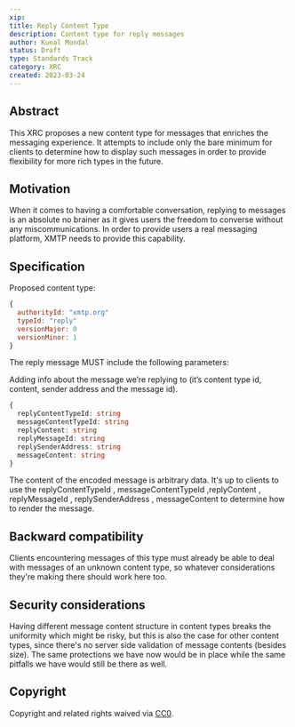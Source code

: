 ```yaml
---
xip: 
title: Reply Content Type
description: Content type for reply messages
author: Kunal Mondal
status: Draft 
type: Standards Track
category: XRC
created: 2023-03-24
---
```


## Abstract

This XRC proposes a new content type for messages that enriches the messaging experience. It attempts to include only the bare minimum for clients to determine how to display such messages in order to provide flexibility for more rich types in the future.

## Motivation

When it comes to having a comfortable conversation, replying to messages is an absolute no brainer as it gives users the freedom to converse without any miscommunications. In order to provide users a real messaging platform, XMTP needs to provide this capability.

## Specification

Proposed content type:

```js
{
  authorityId: "xmtp.org"
  typeId: "reply"
  versionMajor: 0
  versionMinor: 1
}
```

The reply message MUST include the following parameters:

Adding info about the message we’re replying to (it’s content type id, content, sender address and the message id). 

```ts
{
  replyContentTypeId: string
  messageContentTypeId: string
  replyContent: string
  replyMessageId: string
  replySenderAddress: string
  messageContent: string
}
```

The content of the encoded message is arbitrary data. It's up to clients to use the replyContentTypeId , messageContentTypeId ,replyContent , replyMessageId , replySenderAddress , messageContent to determine how to render the message.

## Backward compatibility

Clients encountering messages of this type must already be able to deal with messages of an unknown content type, so whatever considerations they're making there should work here too.


## Security considerations

Having different message content structure in content types breaks the uniformity which might be risky, but this is also the case for other content types, since there's no server side validation of message contents (besides size). The same protections we have now would be in place while the same pitfalls we have would still be there as well.

## Copyright

Copyright and related rights waived via [CC0](https://creativecommons.org/publicdomain/zero/1.0/).

